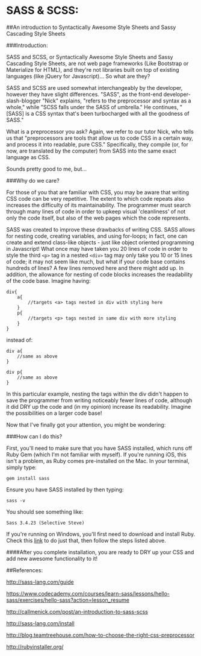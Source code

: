 # SASS & SCSS:
##An introduction to Syntactically Awesome Style Sheets and Sassy Cascading Style Sheets

###Introduction:

SASS and SCSS, or Syntactically Awesome Style Sheets and Sassy Cascading Style Sheets, are not web page frameworks (Like Bootstrap or Materialize for HTML), and they're not libraries built on top of existing languages (like jQuery for Javascript)... So what are they?

SASS and SCSS are used somewhat interchangeably by the developer, however they have slight differences. "SASS", as the front-end developer-slash-blogger "Nick" explains, "refers to the preprocessor and syntax as a whole," while "SCSS falls under the SASS of umbrella." He continues, "[SASS] is a CSS syntax that's been turbocharged with all the goodness of SASS."

What is a preprocessor you ask? Again, we refer to our tutor Nick, who tells us that "preprocessors are tools that allow us to code CSS in a certain way, and process it into readable, pure CSS." Specifically, they compile (or, for now, are translated by the computer) from SASS into the same exact language as CSS.

Sounds pretty good to me, but...

###Why do we care?

For those of you that are familiar with CSS, you may be aware that writing CSS code can be very repetitive. The extent to which code repeats also increases the difficulty of its maintainability. The programmer must search through many lines of code in order to upkeep visual 'cleanliness' of not only the code itself, but also of the web pages which the code represents.

SASS was created to improve these drawbacks of writing CSS. SASS allows for nesting code, creating variables, and using for-loops; in fact, one can create and extend class-like objects - just like object oriented programming in Javascript! What once may have taken you 20 lines of code in order to style the third ```<p>``` tag in a nested ```<div>``` tag may only take you 10 or 15 lines of code; it may not seem like much, but what if your code base contains hundreds of lines? A few lines removed here and there might add up. In addition, the allowance for nesting of code blocks increases the readability of the code base. Imagine having:

```
div{
    a{
        //targets <a> tags nested in div with styling here
    }
    p{
        //targets <p> tags nested in same div with more styling
    }
}

```

instead of:

```
div a{
    //same as above
}

div p{
    //same as above
}
```

In this particular example, nesting the tags within the div didn't happen to save the programmer from writing noticeably fewer lines of code, although it did DRY up the code and (in my opinion) increase its readability. Imagine the possibilities on a larger code base!

Now that I've finally got your attention, you might be wondering:

###How can I do this?

First, you'll need to make sure that you have SASS installed, which runs off Ruby Gem (which I'm not familiar with myself). If you're running iOS, this isn't a problem, as Ruby comes pre-installed on the Mac. In your terminal, simply type:

```
gem install sass
```

Ensure you have SASS installed by then typing:

```
sass -v
```

You should see something like:

```
Sass 3.4.23 (Selective Steve)
```

If you're running on Windows, you'll first need to download and install Ruby. Check this [link](http://rubyinstaller.org/) to do just that, then follow the steps listed above.

####After you complete installation, you are ready to DRY up your CSS and add new awesome functionality to it! 

<!-- Part 2 (Often answers “how can I do this?”)
Part 3 (Often expands on how cool this is.)
Conclusion -->

##References:

http://sass-lang.com/guide

https://www.codecademy.com/courses/learn-sass/lessons/hello-sass/exercises/hello-sass?action=lesson_resume

http://callmenick.com/post/an-introduction-to-sass-scss

http://sass-lang.com/install

http://blog.teamtreehouse.com/how-to-choose-the-right-css-preprocessor

http://rubyinstaller.org/
